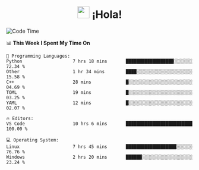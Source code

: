 <div align="center"><h1><img src="https://github.com/blackcater/blackcater/raw/main/images/Hi.gif" height="32"/> ¡Hola!</h1>
</div>

<!--START_SECTION:waka-->
![Code Time](http://img.shields.io/badge/Code%20Time-606%20hrs%2046%20mins-blue)

📊 **This Week I Spent My Time On** 

```text
💬 Programming Languages: 
Python                   7 hrs 18 mins       ██████████████████░░░░░░░   72.34 % 
Other                    1 hr 34 mins        ████░░░░░░░░░░░░░░░░░░░░░   15.58 % 
C++                      28 mins             █░░░░░░░░░░░░░░░░░░░░░░░░   04.69 % 
TOML                     19 mins             █░░░░░░░░░░░░░░░░░░░░░░░░   03.25 % 
YAML                     12 mins             █░░░░░░░░░░░░░░░░░░░░░░░░   02.07 % 

🔥 Editors: 
VS Code                  10 hrs 6 mins       █████████████████████████   100.00 % 

💻 Operating System: 
Linux                    7 hrs 45 mins       ███████████████████░░░░░░   76.76 % 
Windows                  2 hrs 20 mins       ██████░░░░░░░░░░░░░░░░░░░   23.24 % 
```


<!--END_SECTION:waka-->